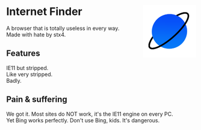# Internet Finder <img src="/IMG_3002.PNG" width="140px" style="float: right;">
A browser that is totally useless in every way.<br>
Made with hate by stx4.<br>

<h2> Features </h2>
IE11 but stripped.<br>
Like very stripped.<br>
Badly.<br>

<h2> Pain & suffering </h2>
We got it. Most sites do NOT work, it's the IE11 engine on every PC.<br>
Yet Bing works perfectly. Don't use Bing, kids. It's dangerous.<br>
